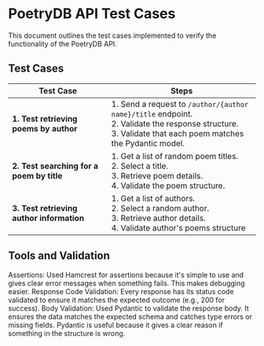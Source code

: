 # PoetryDB API Test Cases

This document outlines the test cases implemented to verify the functionality of the PoetryDB API.

## Test Cases

| **Test Case**                         | **Steps**                                                                                                                                              |
|---------------------------------------|--------------------------------------------------------------------------------------------------------------------------------------------------------|
| **1. Test retrieving poems by author** | 1. Send a request to `/author/{author name}/title` endpoint. <br> 2. Validate the response structure. <br> 3. Validate that each poem matches the Pydantic model. |
| **2. Test searching for a poem by title** | 1. Get a list of random poem titles. <br> 2. Select a title. <br> 3. Retrieve poem details. <br> 4. Validate the poem structure.                        |
| **3. Test retrieving author information** | 1. Get a list of authors. <br> 2. Select a random author. <br> 3. Retrieve author details. <br> 4. Validate author's poems structure

## Tools and Validation
Assertions: Used Hamcrest for assertions because it's simple to use and gives clear error messages when something fails. This makes debugging easier.
Response Code Validation: Every response has its status code validated to ensure it matches the expected outcome (e.g., 200 for success).
Body Validation: Used Pydantic to validate the response body. It ensures the data matches the expected schema and catches type errors or missing fields. Pydantic is useful because it gives a clear reason if something in the structure is wrong.

